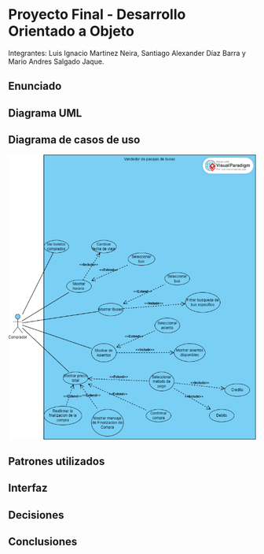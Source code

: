 # Proyecto Final - Desarrollo Orientado a Objeto
Integrantes: Luis Ignacio Martinez Neira, Santiago Alexander Díaz Barra y Mario Andres Salgado Jaque.
## Enunciado
## Diagrama UML
## Diagrama de casos de uso
![Diagrama casos de uso](Diagrama%20caso%20de%20uso.png)
## Patrones utilizados
## Interfaz
## Decisiones
## Conclusiones